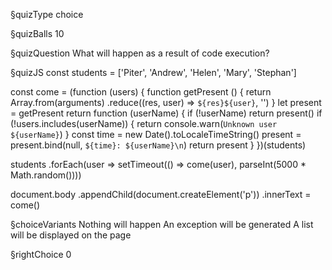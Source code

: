 §quizType
choice

§quizBalls
10

§quizQuestion
What will happen as a result of code execution?



§quizJS
const students = ['Piter', 'Andrew', 'Helen', 'Mary', 'Stephan']

const come = (function (users) {
  function getPresent () {
    return Array.from(arguments)
      .reduce((res, user) => `${res}${user}`, '')
  }
  let present = getPresent
  return function (userName) {
    if (!userName) return present()
    if (!users.includes(userName)) {
      return console.warn(`Unknown user ${userName}`)
    }
    const time = new Date().toLocaleTimeString()
    present = present.bind(null, `${time}: ${userName}\n`)
    return present
  }
})(students)


students
  .forEach(user => setTimeout(() => come(user), parseInt(5000 * Math.random())))

document.body
  .appendChild(document.createElement('p'))
  .innerText = come()


§choiceVariants
Nothing will happen
An exception will be generated
A list will be displayed on the page


§rightChoice
0
